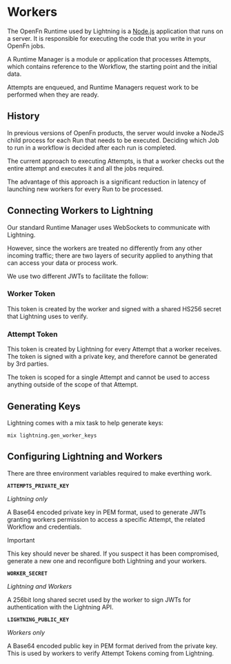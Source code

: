 # Workers

The OpenFn Runtime used by Lightning is a [Node.js](https://nodejs.org/en/)
application that runs on a server. It is responsible for executing the code that
you write in your OpenFn jobs.

A Runtime Manager is a module or application that processes Attempts, which
contains reference to the Workflow, the starting point and the initial data.

Attempts are enqueued, and Runtime Managers request work to be performed when
they are ready.

## History

In previous versions of OpenFn products, the server would invoke a NodeJS child
process for each Run that needs to be executed. Deciding which Job to run in a
workflow is decided after each run is completed.

The current approach to executing Attempts, is that a worker checks out the
entire attempt and executes it and all the jobs required.

The advantage of this approach is a significant reduction in latency of
launching new workers for every Run to be processed.

## Connecting Workers to Lightning

Our standard Runtime Manager uses WebSockets to communicate with Lightning.

However, since the workers are treated no differently from any other incoming
traffic; there are two layers of security applied to anything that can access
your data or process work.

We use two different JWTs to facilitate the follow:

### Worker Token

This token is created by the worker and signed with a shared HS256 secret that
Lightning uses to verify.

### Attempt Token

This token is created by Lightning for every Attempt that a worker receives. The
token is signed with a private key, and therefore cannot be generated by 3rd
parties.

The token is scoped for a single Attempt and cannot be used to access anything
outside of the scope of that Attempt.

## Generating Keys

Lightning comes with a mix task to help generate keys:

```
mix lightning.gen_worker_keys
```

## Configuring Lightning and Workers

There are three environment variables required to make everthing work.

**`ATTEMPTS_PRIVATE_KEY`**

_Lightning only_

A Base64 encoded private key in PEM format, used to generate JWTs granting
workers permission to access a specific Attempt, the related Workflow and
credentials.

> [!IMPORTANT]
> This key should never be shared. If you suspect it has been compromised, 
> generate a new one and reconfigure both Lightning and your workers.

**`WORKER_SECRET`**

_Lightning and Workers_

A 256bit long shared secret used by the worker to sign JWTs for authentication
with the Lightning API.

**`LIGHTNING_PUBLIC_KEY`**

_Workers only_

A Base64 encoded public key in PEM format derived from the private key.
This is used by workers to verify Attempt Tokens coming from Lightning.
